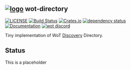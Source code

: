 ## [![logo](https://github.com/sifis-home/wot/raw/master/assets/wot-rust-icon.svg)](https://docs.rs/wot-td) wot-directory

[![LICENSE](https://img.shields.io/badge/license-MIT-blue.svg)](LICENSES/MIT.txt)
[![Build Status](https://github.com/wot-rust/wot-directory/workflows/wot-directory/badge.svg)](https://github.com/wot-rust/wot-directory/actions)
[![Crates.io](https://img.shields.io/crates/v/wot-directory.svg)](https://crates.io/crates/wot-directory)
[![dependency status](https://deps.rs/repo/github/wot-rust/wot-directory/status.svg)](https://deps.rs/repo/github/wot-rust/wot-directory)
[![Documentation](https://docs.rs/wot-directory/badge.svg)](https://docs.rs/wot-directory/)
[![wot discord](https://img.shields.io/badge/wot-discord-blue)](https://discord.gg/5zy68ukBrv)

Tiny implementation of WoT [Discovery](https://www.w3.org/TR/wot-discovery/) Directory.

## Status

This is a placeholder

